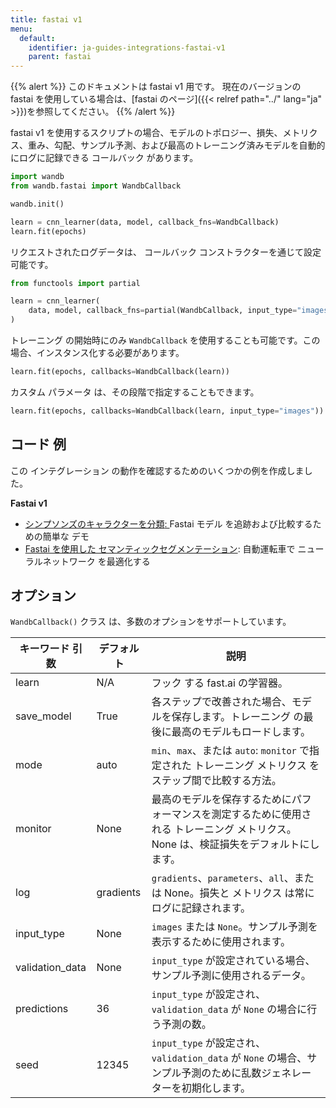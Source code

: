 ```yaml
---
title: fastai v1
menu:
  default:
    identifier: ja-guides-integrations-fastai-v1
    parent: fastai
---
```


{{% alert %}}
このドキュメントは fastai v1 用です。
現在のバージョンの fastai を使用している場合は、[fastai のページ]({{< relref path="../" lang="ja" >}})を参照してください。
{{% /alert %}}

fastai v1 を使用するスクリプトの場合、モデルのトポロジー、損失、メトリクス、重み、勾配、サンプル予測、および最高のトレーニング済みモデルを自動的にログに記録できる コールバック があります。

```python
import wandb
from wandb.fastai import WandbCallback

wandb.init()

learn = cnn_learner(data, model, callback_fns=WandbCallback)
learn.fit(epochs)
```

リクエストされたログデータは、 コールバック コンストラクターを通じて設定可能です。

```python
from functools import partial

learn = cnn_learner(
    data, model, callback_fns=partial(WandbCallback, input_type="images")
)
```

トレーニング の開始時にのみ `WandbCallback` を使用することも可能です。この場合、インスタンス化する必要があります。

```python
learn.fit(epochs, callbacks=WandbCallback(learn))
```

カスタム パラメータ は、その段階で指定することもできます。

```python
learn.fit(epochs, callbacks=WandbCallback(learn, input_type="images"))
```

## コード 例

この インテグレーション の動作を確認するためのいくつかの例を作成しました。

**Fastai v1**

* [シンプソンズのキャラクターを分類](https://github.com/borisdayma/simpsons-fastai)[: ](https://app.wandb.ai/jxmorris12/huggingface-demo/reports/A-Step-by-Step-Guide-to-Tracking-Hugging-Face-Model-Performance--VmlldzoxMDE2MTU)Fastai モデル を追跡および比較するための簡単な デモ
* [Fastai を使用した セマンティックセグメンテーション](https://github.com/borisdayma/semantic-segmentation): 自動運転車で ニューラルネットワーク を最適化する

## オプション

`WandbCallback()` クラス は、多数のオプションをサポートしています。

| キーワード 引数 | デフォルト | 説明                                                                                               |
| ---------------- | --------- | --------------------------------------------------------------------------------------------------- |
| learn            | N/A       | フック する fast.ai の学習器。                                                                     |
| save_model       | True      | 各ステップで改善された場合、モデルを保存します。トレーニング の最後に最高のモデルもロードします。 |
| mode             | auto      | `min`、`max`、または `auto`: `monitor` で指定された トレーニング メトリクス をステップ間で比較する方法。  |
| monitor          | None      | 最高のモデルを保存するためにパフォーマンスを測定するために使用される トレーニング メトリクス。None は、検証損失をデフォルトにします。     |
| log              | gradients | `gradients`、`parameters`、`all`、または None。損失と メトリクス は常にログに記録されます。                                |
| input_type       | None      | `images` または `None`。サンプル予測を表示するために使用されます。                                                   |
| validation_data  | None      | `input_type` が設定されている場合、サンプル予測に使用されるデータ。                                                  |
| predictions      | 36        | `input_type` が設定され、`validation_data` が `None` の場合に行う予測の数。                                        |
| seed             | 12345     | `input_type` が設定され、`validation_data` が `None` の場合、サンプル予測のために乱数ジェネレーターを初期化します。              |
